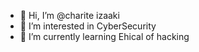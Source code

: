 - 👋 Hi, I’m @charite izaaki
- 👀 I’m interested in CyberSecurity
- 🌱 I’m currently learning Ehical of hacking

<!---
izaaki87/izaaki87 is a ✨ special ✨ repository because its `README.md` (this file) appears on your GitHub profile.
You can click the Preview link to take a look at your changes.
--->
